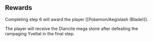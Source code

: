 ## Rewards

Completing step 6 will award the player [[Pokemon/Aegislash (Blade)]].

The player will receive the Diancite mega stone after defeating the rampaging Yveltal in the final step.
